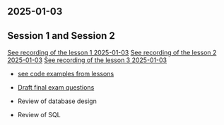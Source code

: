 ## 2025-01-03


## Session 1 and Session 2

[See recording of the lesson 1 2025-01-03](https://youtu.be/tvgLug3uhhk)
[See recording of the lesson 2 2025-01-03](https://youtu.be/eTYUPNE9bHU)
[See recording of the lesson 3 2025-01-03](https://youtu.be/WA_Fs80d4-M)


- [see code examples from lessons](codes-in-lesson-2025-01-03)


- [Draft final exam questions](final-exam-draft-plan.md) 
- Review of database design
- Review of SQL

